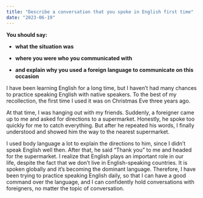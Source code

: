 ```yaml
---
title: "Describe a conversation that you spoke in English first time"
date: "2023-06-19"
---
```


**You should say:**

- **what the situation was**

- **where you were who you communicated with**

- **and explain why you used a foreign language to communicate on this occasion**

I have been learning English for a long time, but I haven’t had many chances to practice speaking English with native speakers. To the best of my recollection, the first time I used it was on Christmas Eve three years ago.

At that time, I was hanging out with my friends. Suddenly, a foreigner came up to me and asked for directions to a supermarket. Honestly, he spoke too quickly for me to catch everything. But after he repeated his words, I finally understood and showed him the way to the nearest supermarket.

I used body language a lot to explain the directions to him, since I didn’t speak English well then. After that, he said “Thank you” to me and headed for the supermarket. I realize that English plays an important role in our life, despite the fact that we don’t live in English-speaking countries. It is spoken globally and it’s becoming the dominant language. Therefore, I have been trying to practice speaking English daily, so that I can have a good command over the language, and I can confidently hold conversations with foreigners, no matter the topic of conversation.
